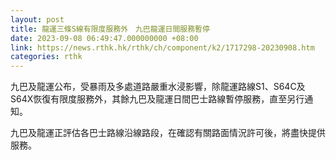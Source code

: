 ```yaml
---
layout: post
title: 龍運三條S線有限度服務外　九巴龍運日間服務暫停　
date: 2023-09-08 06:49:47.000000000 +08:00
link: https://news.rthk.hk/rthk/ch/component/k2/1717298-20230908.htm
categories: rthk
---
```


九巴及龍運公布，受暴雨及多處道路嚴重水浸影響，除龍運路線S1、S64C及S64X恢復有限度服務外，其餘九巴及龍運日間巴士路線暫停服務，直至另行通知。 

九巴及龍運正評估各巴士路線沿線路段，在確認有關路面情況許可後，將盡快提供服務。
